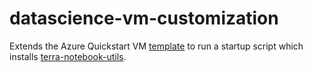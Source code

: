 # datascience-vm-customization

Extends the Azure Quickstart VM [template](https://github.com/Azure/azure-quickstart-templates/tree/master/application-workloads/datascience/vm-ubuntu-DSVM-GPU-or-CPU) to run a startup script which installs [terra-notebook-utils](https://github.com/DataBiosphere/terra-notebook-utils).
